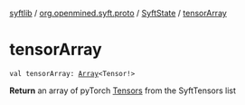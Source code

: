[syftlib](../../index.md) / [org.openmined.syft.proto](../index.md) / [SyftState](index.md) / [tensorArray](./tensor-array.md)

# tensorArray

`val tensorArray: `[`Array`](https://kotlinlang.org/api/latest/jvm/stdlib/kotlin/-array/index.html)`<Tensor!>`

**Return**
an array of pyTorch [Tensors](https://pytorch.org/javadoc/org/pytorch/Tensor.html) from the SyftTensors list

